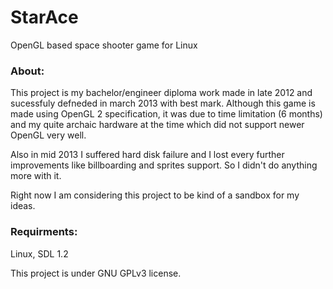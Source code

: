 # StarAce
OpenGL based space shooter game for Linux

### About:
This project is my bachelor/engineer diploma work made in late 2012 and sucessfuly defneded in march 2013 with best mark.
Although this game is made using OpenGL 2 specification, it was due to time limitation (6 months) and my quite archaic hardware at the time which did not support newer OpenGL very well.

Also in mid 2013 I suffered hard disk failure and I lost every further improvements like billboarding and sprites support. So I didn't do anything more with it.


Right now I am considering this project to be kind of a sandbox for my ideas.

### Requirments:
Linux, SDL 1.2


This project is under GNU GPLv3 license.
